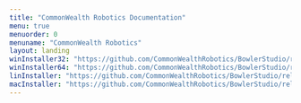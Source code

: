 ```yaml
---
title: "CommonWealth Robotics Documentation"
menu: true
menuorder: 0
menuname: "CommonWealth Robotics"
layout: landing
winInstaller32: "https://github.com/CommonWealthRobotics/BowlerStudio/releases/download/0.31.1/Windows-32-BowlerStudio-0.31.1.exe"
winInstaller64: "https://github.com/CommonWealthRobotics/BowlerStudio/releases/download/0.31.1/Windows-64-BowlerStudio-0.31.1.exe"
linInstaller: "https://github.com/CommonWealthRobotics/BowlerStudio/releases/download/0.31.1/Ubuntu-BowlerStudio-0.31.1.deb"
macInstaller: "https://github.com/CommonWealthRobotics/BowlerStudio/releases/download/0.31.1/MacOSX-BowlerStudio-0.31.1.zip"
---
```


